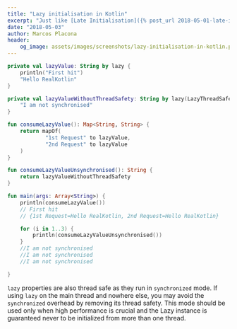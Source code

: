 ```yaml
---
title: "Lazy initialisation in Kotlin"
excerpt: "Just like [Late Initialisation]({% post_url 2018-05-01-late-initialisation-in-kotlin %}) `lazy` lets you initialise a property only when you need it, but it also remembers its value for future calls."
date: "2018-05-03"
author: Marcos Placona
header:
    og_image: assets/images/screenshots/lazy-initialisation-in-kotlin.png
---
```


```kotlin
private val lazyValue: String by lazy {
    println("First hit")
    "Hello RealKotlin"
}

private val lazyValueWithoutThreadSafety: String by lazy(LazyThreadSafetyMode.NONE){
    "I am not synchronised"
}

fun consumeLazyValue(): Map<String, String> {
    return mapOf(
            "1st Request" to lazyValue,
            "2nd Request" to lazyValue
    )
}

fun consumeLazyValueUnsynchronised(): String {
    return lazyValueWithoutThreadSafety
}

fun main(args: Array<String>) {
    println(consumeLazyValue())
    // First hit
    // {1st Request=Hello RealKotlin, 2nd Request=Hello RealKotlin}

    for (i in 1..3) {
        println(consumeLazyValueUnsynchronised())
    }
    //I am not synchronised
    //I am not synchronised
    //I am not synchronised

}
```

`lazy` properties are also thread safe as they run in `synchronized` mode. If using `lazy` on the main thread and nowhere else, you may avoid the `synchronized` overhead by removing its thread safety. This mode should be used only when high performance is crucial and the Lazy instance is guaranteed never to be initialized from more than one thread.
